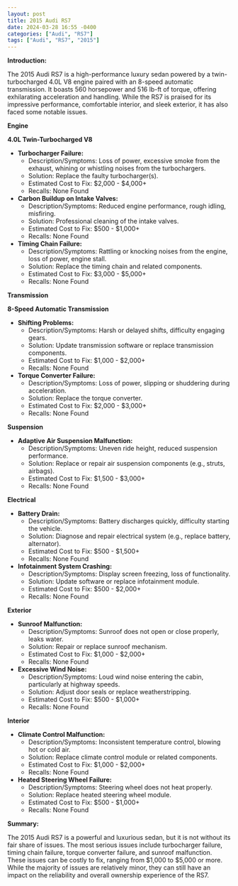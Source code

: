 ```yaml
---
layout: post
title: 2015 Audi RS7
date: 2024-03-28 16:55 -0400
categories: ["Audi", "RS7"]
tags: ["Audi", "RS7", "2015"]
---
```

**Introduction:**

The 2015 Audi RS7 is a high-performance luxury sedan powered by a twin-turbocharged 4.0L V8 engine paired with an 8-speed automatic transmission. It boasts 560 horsepower and 516 lb-ft of torque, offering exhilarating acceleration and handling. While the RS7 is praised for its impressive performance, comfortable interior, and sleek exterior, it has also faced some notable issues.

**Engine**

**4.0L Twin-Turbocharged V8**

* **Turbocharger Failure:**
    * Description/Symptoms: Loss of power, excessive smoke from the exhaust, whining or whistling noises from the turbochargers.
    * Solution: Replace the faulty turbocharger(s).
    * Estimated Cost to Fix: $2,000 - $4,000+
    * Recalls: None Found
* **Carbon Buildup on Intake Valves:**
    * Description/Symptoms: Reduced engine performance, rough idling, misfiring.
    * Solution: Professional cleaning of the intake valves.
    * Estimated Cost to Fix: $500 - $1,000+
    * Recalls: None Found
* **Timing Chain Failure:**
    * Description/Symptoms: Rattling or knocking noises from the engine, loss of power, engine stall.
    * Solution: Replace the timing chain and related components.
    * Estimated Cost to Fix: $3,000 - $5,000+
    * Recalls: None Found

**Transmission**

**8-Speed Automatic Transmission**

* **Shifting Problems:**
    * Description/Symptoms: Harsh or delayed shifts, difficulty engaging gears.
    * Solution: Update transmission software or replace transmission components.
    * Estimated Cost to Fix: $1,000 - $2,000+
    * Recalls: None Found
* **Torque Converter Failure:**
    * Description/Symptoms: Loss of power, slipping or shuddering during acceleration.
    * Solution: Replace the torque converter.
    * Estimated Cost to Fix: $2,000 - $3,000+
    * Recalls: None Found

**Suspension**

* **Adaptive Air Suspension Malfunction:**
    * Description/Symptoms: Uneven ride height, reduced suspension performance.
    * Solution: Replace or repair air suspension components (e.g., struts, airbags).
    * Estimated Cost to Fix: $1,500 - $3,000+
    * Recalls: None Found

**Electrical**

* **Battery Drain:**
    * Description/Symptoms: Battery discharges quickly, difficulty starting the vehicle.
    * Solution: Diagnose and repair electrical system (e.g., replace battery, alternator).
    * Estimated Cost to Fix: $500 - $1,500+
    * Recalls: None Found
* **Infotainment System Crashing:**
    * Description/Symptoms: Display screen freezing, loss of functionality.
    * Solution: Update software or replace infotainment module.
    * Estimated Cost to Fix: $500 - $2,000+
    * Recalls: None Found

**Exterior**

* **Sunroof Malfunction:**
    * Description/Symptoms: Sunroof does not open or close properly, leaks water.
    * Solution: Repair or replace sunroof mechanism.
    * Estimated Cost to Fix: $1,000 - $2,000+
    * Recalls: None Found
* **Excessive Wind Noise:**
    * Description/Symptoms: Loud wind noise entering the cabin, particularly at highway speeds.
    * Solution: Adjust door seals or replace weatherstripping.
    * Estimated Cost to Fix: $500 - $1,000+
    * Recalls: None Found

**Interior**

* **Climate Control Malfunction:**
    * Description/Symptoms: Inconsistent temperature control, blowing hot or cold air.
    * Solution: Replace climate control module or related components.
    * Estimated Cost to Fix: $1,000 - $2,000+
    * Recalls: None Found
* **Heated Steering Wheel Failure:**
    * Description/Symptoms: Steering wheel does not heat properly.
    * Solution: Replace heated steering wheel module.
    * Estimated Cost to Fix: $500 - $1,000+
    * Recalls: None Found

**Summary:**

The 2015 Audi RS7 is a powerful and luxurious sedan, but it is not without its fair share of issues. The most serious issues include turbocharger failure, timing chain failure, torque converter failure, and sunroof malfunction. These issues can be costly to fix, ranging from $1,000 to $5,000 or more. While the majority of issues are relatively minor, they can still have an impact on the reliability and overall ownership experience of the RS7.
